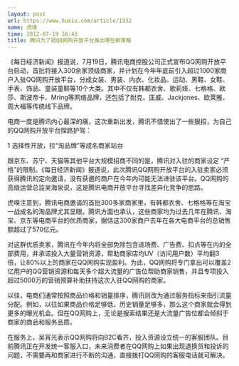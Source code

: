 ```yaml
---
layout: post
url: https://www.huxiu.com/article/1932
name: 虎嗅
time: 2012-07-19 16:43
title: 腾讯为了挺QQ网购开放平台推出哪些新策略
---
```

《每日经济新闻》报道说，7月19日，腾讯电商控股公司正式宣布QQ网购开放平台启动，首批将接入300余家顶级商家，并计划在今年年底前引入超过1000家商户入驻QQ网购开放平台，分成女装、男装、内衣、化妆品、运动、男鞋、女鞋、手表、饰品、童装童鞋等10个大类。其中不仅有韩都衣舍、歌莉娅、七格格、欧莎、斯波帝卡、Mring等网络品牌，还包括了耐克、匡威、Jackjones、欧莱雅、周大福等传统线下品牌。

电商一度是腾讯内心最深的痛，这次重新出发，腾讯不惜使出了一些狠招，为自己的QQ网购开放平台探路护驾：

1 选择性开放，拉“淘品牌”等成名商家站台

跟京东、苏宁、天猫等其他平台大规模招商不同的是，腾讯对入驻的商家设定 “严格”的限制。《每日经济新闻》报道说，此次腾讯QQ网购开放平台的入驻卖家必须获得腾讯的定向邀请，没有获邀的商户在今年内可能无法进驻该平台。QQ网购的高级运营总监吴海泉说，这是腾讯电商开放平台寻找差异化竞争的思路。

虎嗅注意到，腾讯电商邀请的首批300多家商家里，有韩都衣舍、七格格等在淘宝一战成名的淘品牌尤其显眼。腾讯方面也承认，这些商家均为过去几年在腾讯、淘宝、京东等电商平台的优质商家，据估这300家商户去年在各大电商平台的总销售额超过了570亿元。

对这群优质卖家，腾讯在今年内将全部免除包含进场费、广告费、扣点等在内的全部费用，并承诺投入大量营销资源，帮助商家店均UV（访问用户数）平均翻3倍，让80%以上的商家在QQ网购实现盈利。为此，QQ网购将专门拿出可以覆盖2亿用户的QQ营销资源和每天多个超大流量的广告位帮助商家销售，并且专项投入超过5000万的营销预算补助扶持这次入驻QQ网购的商家。

以往，电商们通常按照商品价格和销量排序，腾讯则改为通过服务指标来指引流量分配。例如，以往如果商品价格足够低，历史销量足够多，那么这个商家就会得到更多的曝光机会。但在QQ网购上，无论是搜索结果还是大流量广告位都会倾斜于商家的商品和服务品质。

在服务上，吴宵光表示QQ网购将向B2C看齐，投入资源设立统一的客服团队。目前腾讯正在开发统一客服入口，未来消费者在QQ网购上如果出现退换货和投诉的问题，不需要再和商家进行不断的沟通，直接拨打QQ网购的客服电话就可解决。

